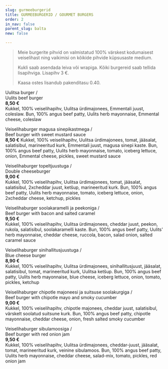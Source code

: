 ```yaml
---
slug: gurmeeburgerid
title: GURMEEBURGERID / GOURMET BURGERS
order: 2
in_nav: false
parent_slug: balta
new: false

---
```

<div class="ellipsis"></div>

> Meie burgerite pihvid on valmistatud 100% värskest kodumaisest veiselihast ning vaikimisi on kõikide pihvide küpsusaste medium.
>
> Kukli saab asendada leiva või wrapiga. Kõiki burgereid saab tellida lisapihviga. Lisapihv 3 €.
>
> Kaasa ostes lisandub pakenditasu 0.40.

<span class="special"></span>
Uulitsa burger /  
Uulits beef burger  
**8,50 €**  
<span class="koostis">Kukkel, 100% veiselihapihv, Uulitsa ürdimajonees, Emmentali juust, coleslaw. Bun, 100% angus beef patty, Uulits herb mayonnaise, Emmental cheese, coleslaw</span>

Veiselihaburger magusa sinepikastmega /  
Beef burger with sweet mustard sauce  
**8,50 €** <span class="koostis">Kukkel, 100% veiselihapihv, Uulitsa ürdimajonees, tomat, jääsalat, salatisibul, marineeritud kurk, Emmentali juust, magusa sinepi kaste. Bun, 100% angus beef patty, Uulits herb mayonnaise, tomato, iceberg lettuce, onion, Emmental cheese, pickles, sweet mustard sauce</span>

Veiselihaburger topeltjuustuga /  
Double cheeseburger  
**9,00 €**  
<span class="koostis">Kukkel, 100% veiselihapihv, Uulitsa ürdimajonees, tomat, jääsalat, salatisibul, 2xcheddar juust,  ketšup, marineeritud kurk. Bun, 100% angus beef patty, Uulits herb mayonnaise, tomato, iceberg lettuce, onion, 2xcheddar cheese, ketchup, pickles </span>

Veiselihaburger soolakaramelli ja peekoniga /  
Beef burger with bacon and salted caramel  
**9,50 €**  
<span class="koostis">Kukkel, 100% veiselihapihv, Uulitsa ürdimajonees, cheddar juust, peekon, rukola, salatisibul, soolakaramelli kaste. Bun, 100% angus beef patty, Uulits' herb mayonnaise, cheddar cheese, ruccola, bacon, salad onion, salted caramel sauce</span>

Veiselihaburger sinihallitusjuustuga /  
Blue cheese burger  
**8,90 €**  
<span class="koostis">Kukkel, 100% veiselihapihv, Uulitsa ürdimajonees, sinihallitusjuust, jääsalat, salatisibul, tomat, marineeritud kurk, Uulitsa ketšup. Bun, 100% angus beef patty, Uulits herb mayonnaise, blue cheese, iceberg lettuce, onion, tomato, pickles, ketchup</span>

<span class="spicy"></span>
Veiselihaburger chipotle majoneesi ja suitsuse soolakurgiga /  
Beef burger with chipotle mayo and smoky cucumber  
**9,00 €**  
<span class="koostis">Kukkel, 100% veiselihapihv, chipotle majonees, cheddar juust, salatisibul, värskelt soolatud suitsune kurk. Bun, 100% angus beef patty, chipotle mayonnaise, cheddar cheese, onion, fresh salted smoky cucumber</span>

Veiselihaburger sibulamoosiga /  
Beef burger with red onion jam  
**9,50 €**  
<span class="koostis">Kukkel, 100% veiselihapihv, Uulitsa ürdimajonees, cheddar-juust, jääsalat, tomat, marineeritud kurk, veinine sibulamoos. Bun, 100% angus beef patty, Uulits herb mayonnaise, cheddar cheese, salad-mix, tomato, pickles, red onion jam</span>